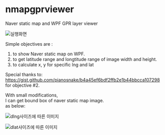 # nmapgprviewer
Naver static map and WPF GPR layer viewer

![실행화면](https://github.com/user-attachments/assets/364bd4a8-949d-4355-b2bf-a9a7ef823037)

Simple objectives are : 
1. to show Naver static map on WPF.
2. to get latitude range and longtitude range of image width and height.
3. to calculate x, y for specific lng and lat

Special thanks to:     
https://gist.github.com/pianosnake/b4a45ef6bdf2ffb2e1b44bbcca107298    
for objective #2.    

With small modifications,     
I can get bound box of naver static map image.     
as below:    

![dlng사이즈에 따른 이미지](https://github.com/user-attachments/assets/21ed3c5d-3481-449f-b19e-f8baf27b650b)

![dlat사이즈에 따른 이미지](https://github.com/user-attachments/assets/1097dadc-0fe0-44b2-bea3-38db3f54de1b)

